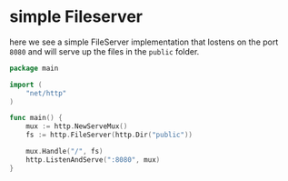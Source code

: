 # simple Fileserver

here we see a simple FileServer implementation that lostens on the port `8080` and will serve up the files in the `public` folder. 

```go
package main

import (
	"net/http"
)

func main() {
	mux := http.NewServeMux()
	fs := http.FileServer(http.Dir("public"))

	mux.Handle("/", fs)
	http.ListenAndServe(":8080", mux)
}

```


